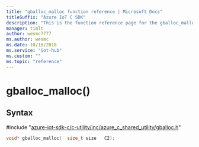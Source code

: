 ```yaml
---                             
title: "gballoc_malloc function reference | Microsoft Docs" 
titleSuffix: "Azure IoT C SDK"            
description: "This is the function reference page for the gballoc_malloc() function in the Azure IoT C SDK. This SDK is used with Azure IoT Hub and Azure IoT Hub Device Provisioning Service"            
manager: timlt                 
author: wesmc7777              
ms.author: wesmc               
ms.date: 10/16/2018                    
ms.service: "iot-hub"             
ms.custom: ""                
ms.topic: "reference"        
---                            
```


# gballoc_malloc()

## Syntax

\#include "[azure-iot-sdk-c/c-utility/inc/azure_c_shared_utility/gballoc.h](../gballoc-h.md)"  
```C
void* gballoc_malloc(  size_t size   C2);
```

